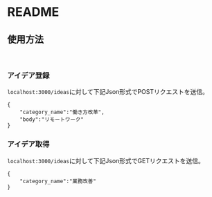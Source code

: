 # README

## 使用方法
<br>

### アイデア登録

`localhost:3000/ideas`に対して下記Json形式でPOSTリクエストを送信。
```
{
    "category_name":"働き方改革",
    "body":"リモートワーク"
}
```

### アイデア取得
`localhost:3000/ideas`に対して下記Json形式でGETリクエストを送信。
```
{
    "category_name":"業務改善"
}
```